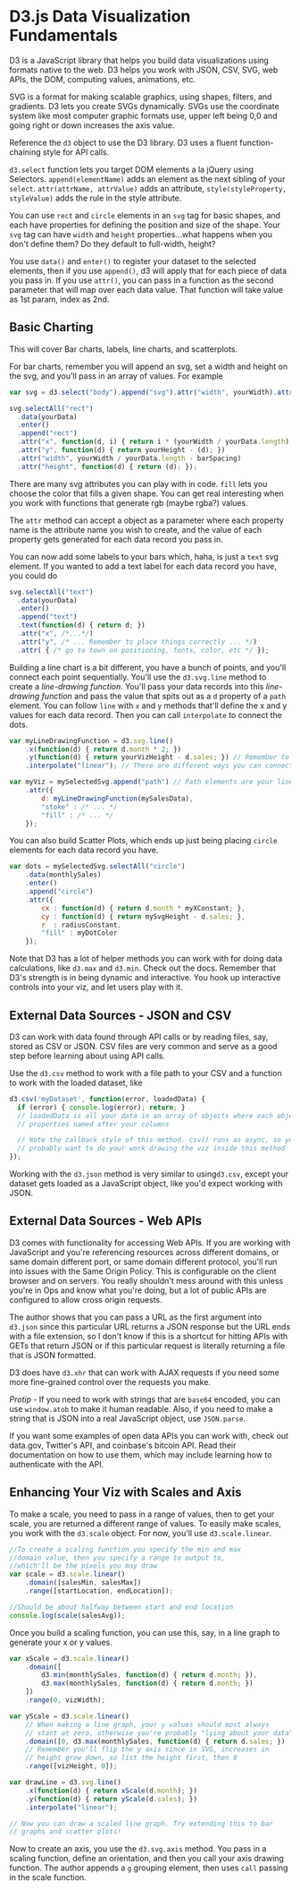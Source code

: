 # D3.js Data Visualization Fundamentals

D3 is a JavaScript library that helps you build data visualizations using formats native to the web. D3 helps you work with JSON, CSV, SVG, web APIs, the DOM, computing values, animations, etc.

SVG is a format for making scalable graphics, using shapes, filters, and gradients. D3 lets you create SVGs dynamically. SVGs use the coordinate system like most computer graphic formats use, upper left being 0,0 and going right or down increases the axis value.

Reference the `d3` object to use the D3 library. D3 uses a fluent function-chaining style for API calls.

`d3.select` function lets you target DOM elements a la jQuery using Selectors. `append(elementName)` adds an element as the next sibling of your `select`. `attr(attrName, attrValue)` adds an attribute, `style(styleProperty, styleValue)` adds the rule in the style attribute.

You can use `rect` and `circle` elements in an `svg` tag for basic shapes, and each have properties for defining the position and size of the shape. Your `svg` tag can have `width` and `height` properties...what happens when you don't define them? Do they default to full-width, height? 

You use `data()` and `enter()` to register your dataset to the selected elements, then if you use `append()`, d3 will apply that for each piece of data you pass in. If you use `attr()`, you can pass in a function as the second parameter that will map over each data value. That function will take value as 1st param, index as 2nd.


## Basic Charting ##

This will cover Bar charts, labels, line charts, and scatterplots.

For bar charts, remember you will append an svg, set a width and height on the svg, and you'll pass in an array of values. For example

```javascript
var svg = d3.select("body").append("svg").attr("width", yourWidth).attr("height", yourHeight);

svg.selectAll("rect")
  .data(yourData)
  .enter()
  .append("rect")
  .attr("x", function(d, i) { return i * (yourWidth / yourData.length); })
  .attr("y", function(d) { return yourHeight - (d); })
  .attr("width", yourWidth / yourData.length - barSpacing)
  .attr("height", function(d) { return (d); });
```

There are many svg attributes you can play with in code. `fill` lets you choose the color that fills a given shape. You can get real interesting when you work with functions that generate rgb (maybe rgba?) values.

The `attr` method can accept a object as a parameter where each property name is the attribute name you wish to create, and the value of each property gets generated for each data record you pass in.

You can now add some labels to your bars which, haha, is just a `text` svg element. If you wanted to add a text label for each data record you have, you could do

```javascript
svg.selectAll("text")
  .data(yourData)
  .enter()
  .append("text")
  .text(function(d) { return d; })
  .attr("x", /*...*/)
  .attr("y", /* ... Remember to place things correctly ... */)
  .attr( { /* go to town on positioning, fonts, color, etc */ });
```

Building a line chart is a bit different, you have a bunch of points, and you'll connect each point sequentially. You'll use the `d3.svg.line` method to create a *line-drawing function*. You'll pass your data records into this *line-drawing function* and pass the value that spits out as a `d` property of a `path` element. You can follow `line` with `x` and `y` methods that'll define the x and y values for each data record. Then you can call `interpolate` to connect the dots.

```javascript
var myLineDrawingFunction = d3.svg.line()
	.x(function(d) { return d.month * 2; })
	.y(function(d) { return yourVizHeight - d.sales; }) // Remember to correctly orient yourself
	.interpolate("linear"); // There are different ways you can connect the dots

var myViz = mySelectedSvg.append("path") // Path elements are your lines in SVG
	.attr({
		d: myLineDrawingFunction(mySalesData),
		"stoke" : /* ... */
		"fill" : /* ... */
	});
```

You can also build Scatter Plots, which ends up just being placing `circle` elements for each data record you have.

```javascript
var dots = mySelectedSvg.selectAll("circle")
	.data(monthlySales)
	.enter()
	.append("circle")
	.attr({
		cx : function(d) { return d.month * myXConstant; },
		cy : function(d) { return mySvgHeight - d.sales; },
		r  : radiusConstant,
		"fill" : myDotColor
	});
```

Note that D3 has a lot of helper methods you can work with for doing data calculations, like `d3.max` and `d3.min`. Check out the docs. Remember that D3's strength is in being dynamic and interactive. You hook up interactive controls into your viz, and let users play with it. 


## External Data Sources - JSON and CSV ##

D3 can work with data found through API calls or by reading files, say, stored as CSV or JSON. CSV files are very common and serve as a good step before learning about using API calls.

Use the `d3.csv` method to work with a file path to your CSV and a function to work with the loaded dataset, like

```javascript
d3.csv('myDataset', function(error, loadedData) {
  if (error) { console.log(error); return; }
  // loadedData is all your data in an array of objects where each object has
  // properties named after your columns

  // Note the callback style of this method. csv() runs as async, so you'll
  // probably want to do your work drawing the viz inside this method
});
```

Working with the `d3.json` method is very similar to using`d3.csv`, except your dataset gets loaded as a JavaScript object, like you'd expect working with JSON.


## External Data Sources - Web APIs ##

D3 comes with functionality for accessing Web APIs. If you are working with JavaScript and you're referencing resources across different domains, or same domain different port, or same domain different protocol, you'll run into issues with the Same Origin Policy. This is configurable on the client browser and on servers. You really shouldn't mess around with this unless you're in Ops and know what you're doing, but a lot of public APIs are configured to allow cross origin requests.

The author shows that you can pass a URL as the first argument into `d3.json` since this particular URL returns a JSON response but the URL ends with a file extension, so I don't know if this is a shortcut for hitting APIs with GETs that return JSON or if this particular request is literally returning a file that is JSON formatted.

D3 does have `d3.xhr` that can work with AJAX requests if you need some more fine-grained control over the requests you make.

*Protip* - If you need to work with strings that are `base64` encoded, you can use `window.atob` to make it human readable. Also, if you need to make a string that is JSON into a real JavaScript object, use `JSON.parse`.

If you want some examples of open data APIs you can work with, check out data.gov, Twitter's API, and coinbase's bitcoin API. Read their documentation on how to use them, which may include learning how to authenticate with the API.


## Enhancing Your Viz with Scales and Axis ##

To make a scale, you need to pass in a range of values, then to get your scale, you are returned a different range of values. To easily make scales, you work with the `d3.scale` object. For now, you'll use `d3.scale.linear`.

```javascript
//To create a scaling function you specify the min and max
//domain value, then you specify a range to output to,
//which'll be the pixels you may draw
var scale = d3.scale.linear()
	.domain([salesMin, salesMax])
	.range([startLocation, endLocation]);

//Should be about halfway between start and end location
console.log(scale(salesAvg));
```

Once you build a scaling function, you can use this, say, in a line graph to generate your x or y values.

```javascript
var xScale = d3.scale.linear()
	.domain([
		d3.min(monthlySales, function(d) { return d.month; }),
		d3.max(monthlySales, function(d) { return d.month; })
	])
	.range(0, vizWidth);

var yScale = d3.scale.linear()
	// When making a line graph, your y values should most always
	// start at zero, otherwise you're probably "lying about your data"
	.domain([0, d3.max(monthlySales, function(d) { return d.sales; })
	// Remember you'll flip the y axis since in SVG, increases in 
	// height grow down, so list the height first, then 0
	.range([vizHeight, 0]);

var drawLine = d3.svg.line()
	.x(function(d) { return xScale(d.month); })
	.y(function(d) { return yScale(d.sales); })
	.interpolate("linear");

// Now you can draw a scaled line graph. Try extending this to bar
// graphs and scatter plots!
```

Now to create an axis, you use the `d3.svg.axis` method. You pass in a scaling function, define an orientation, and then you call your axis drawing function. The author appends a `g` grouping element, then uses `call` passing in the scale function.

